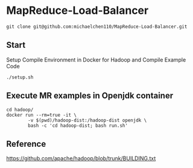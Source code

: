 # MapReduce-Load-Balancer

    git clone git@github.com:michaelchen110/MapReduce-Load-Balancer.git

## Start
Setup Compile Environment in Docker for Hadoop and Compile Example Code

    ./setup.sh 
    
## Execute MR examples in Openjdk container
    cd hadoop/
    docker run --rm=true -it \
            -v $(pwd)/hadoop-dist:/hadoop-dist openjdk \
            bash -c 'cd hadoop-dist; bash run.sh'

## Reference
https://github.com/apache/hadoop/blob/trunk/BUILDING.txt
